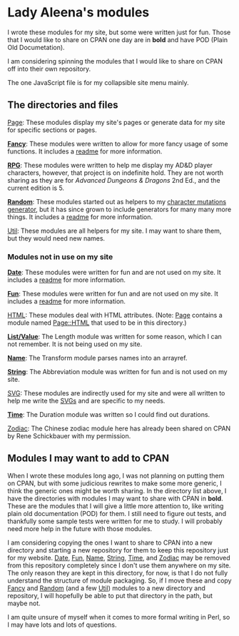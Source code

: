 # Lady Aleena's modules

I wrote these modules for my site, but some were written just for fun. Those that I would like to share on CPAN one day are in **bold** and have POD (Plain Old Documetation).

I am considering spinning the modules that I would like to share on CPAN off into their own repository.

The one JavaScript file is for my collapsible site menu mainly.

## The directories and files

[Page](Page): These modules display my site's pages or generate data for my site for specific sections or pages.

[**Fancy**](Fancy): These modules were written to allow for more fancy usage of some functions. It includes a [readme](Fancy/readme.md) for more information.

[**RPG**](RPG): These modules were written to help me display my AD&D player characters, however, that project is on indefinite hold. They are not worth sharing as they are for *Advanced Dungeons & Dragons* 2nd Ed., and the current edition is 5.

[**Random**](Random): These modules started out as helpers to my [character mutations generator](RPG/CharacterMutation.pm), but it has since grown to include generators for many many more things. It includes a [readme](Random/readme.md) for more information.

[Util](Util): These modules are all helpers for my site. I may want to share them, but they would need new names.

### Modules not in use on my site

[**Date**](Date): These modules were written for fun and are not used on my site. It includes a [readme](Date/readme.md) for more information.

[**Fun**](Fun): These modules were written for fun and are not used on my site. It includes a [readme](Fun/readme.md) for more information.

[HTML](HTML): These modules deal with HTML attributes. (Note: [Page](Page) contains a module named [Page::HTML](Page/HTML.pm) that used to be in this directory.)

[**List/Value**](List/Value): The Length module was written for some reason, which I can not remember. It is not being used on my site.

[**Name**](Name): The Transform module parses names into an arrayref.

[**String**](String): The Abbreviation module was written for fun and is not used on my site.

[SVG](SVG): These modules are indirectly used for my site and were all written to help me write the [SVGs](../images) and are specific to my needs.

[**Time**](Time): The Duration module was written so I could find out durations.

[Zodiac](Zodiac): The Chinese zodiac module here has already been shared on CPAN by Rene Schickbauer with my permission.

## Modules I may want to add to CPAN

When I wrote these modules long ago, I was not planning on putting them on CPAN, but with some judicious rewrites to make some more generic, I think the generic ones might be worth sharing. In the directory list above, I have the directories with modules I may want to share with CPAN in **bold**. These are the modules that I will give a little more attention to, like writing plain old documentation (POD) for them. I still need to figure out tests, and thankfully some sample tests were written for me to study. I will probably need more help in the future with those modules.

I am considering copying the ones I want to share to CPAN into a new directory and starting a new repository for them to keep this repository just for my website. [Date](Date), [Fun](Fun), [Name](Name), [String](String), [Time](Time), and [Zodiac](Zodiac) may be removed from this repository completely since I don't use them anywhere on my site. The only reason they are kept in this directory, for now, is that I do not fully understand the structure of module packaging. So, if I move these and copy [Fancy](Fancy) and [Random](Random) (and a few [Util](Util)) modules to a new directory and repository, I will hopefully be able to put that directory in the path, but maybe not.

I am quite unsure of myself when it comes to more formal writing in Perl, so I may have lots and lots of questions.
